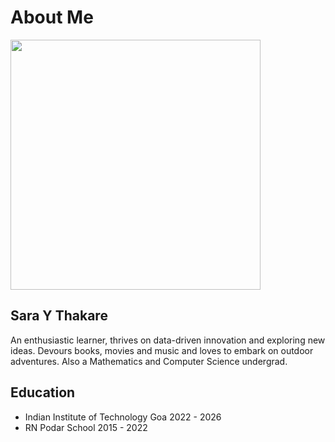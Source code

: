 # About Me

<img src="https://user-images.githubusercontent.com/125442270/233764192-423c75a4-c03b-4470-80f1-784e6538c910.jpg" height="400px" />


## Sara Y Thakare

An enthusiastic learner, thrives on data-driven innovation and exploring new ideas. Devours books, movies and music and loves to embark on outdoor adventures. Also a Mathematics and Computer Science undergrad.


## Education

* Indian Institute of Technology Goa 2022 - 2026
* RN Podar School 2015 - 2022
  




